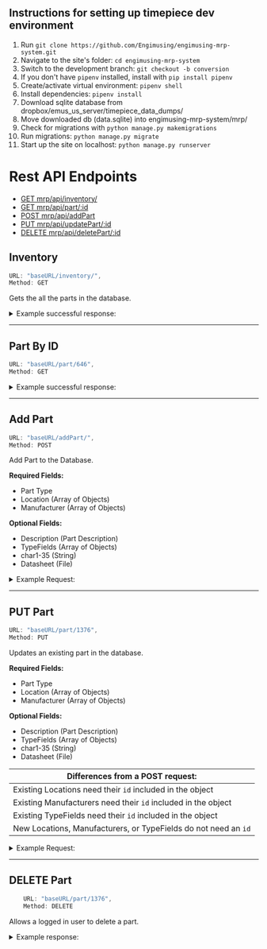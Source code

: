 
## Instructions for setting up timepiece dev environment
1. Run `git clone https://github.com/Engimusing/engimusing-mrp-system.git`
2. Navigate to the site's folder: `cd engimusing-mrp-system`
3. Switch to the development branch: `git checkout -b conversion`
4. If you don't have `pipenv` installed, install with `pip install pipenv`
5. Create/activate virtual environment: `pipenv shell`
6. Install dependencies: `pipenv install`
7. Download sqlite database from dropbox/emus_us_server/timepiece_data_dumps/
8. Move downloaded db (data.sqlite) into engimusing-mrp-system/mrp/
9. Check for migrations with `python manage.py makemigrations`
10. Run migrations: `python manage.py migrate`
11. Start up the site on localhost: `python manage.py runserver`

# Rest API Endpoints
- [GET mrp/api/inventory/](#inventory)
- [GET mrp/api/part/:id](#part-by-id)
- [POST mrp/api/addPart](#add-part)
- [PUT mrp/api/updatePart/:id](#put-part)
- [DELETE mrp/api/deletePart/:id](#delete-part)

## Inventory
```js
URL: "baseURL/inventory/",
Method: GET
```

Gets the all the parts in the database.

<details>
    <summary>
        Example successful response:
    </summary>

    ```js
    res.data:
        [
            ...,
            {
                "id": 1,
                "partType": "Part Type Name",
                "engimusing_part_number": "00001",
                "description": "Part Description",
                "location": [{"id": 1, "name": "TT006"}],
                "manufacturer": [{"id": 1, "name": "Manufacturer Name"}],
                "TypeFields": [
                    {
                        "id": 1,
                        "name": "Field Name",
                        "fields": "char1"
                    }
                ],
                "char1": "Field Data of the typefield connected to this part.",
                //...some number of field data fields that are on the part will be sent to the user.
            

            },
            ...,
        ]
    ```

</details>

---

## Part By ID
```js
URL: "baseURL/part/646",
Method: GET
```

<details>
    <summary>
        Example successful response:
    </summary>

    ```js
    res.data:
        {
            "id": 646,
            "partType": "Chip Resistor - Surface Mount",
            "location": [
                {
                    "id": 41,
                    "name": "RCT0002-C002"
                }
            ],
            "manufacturer": [
                {
                    "name": "Panasonic Electronic Components"
                }
            ],
            "TypeFields": [
                {
                    "id": 1222,
                    "name": "Test",
                    "fields": "char1",
                    "typePart": 75
                },
                {
                    "id": 1224,
                    "name": "Part Status",
                    "fields": "char3",
                    "typePart": 75
                },
                {
                    "id": 1225,
                    "name": "Resistance",
                    "fields": "char4",
                    "typePart": 75
                },
                {
                    "id": 1226,
                    "name": "Tolerance",
                    "fields": "char5",
                    "typePart": 75
                },
                {
                    "id": 1227,
                    "name": "Power (Watts)",
                    "fields": "char6",
                    "typePart": 75
                },
                {
                    "id": 1228,
                    "name": "Composition",
                    "fields": "char7",
                    "typePart": 75
                },
                {
                    "id": 1229,
                    "name": "Features",
                    "fields": "char8",
                    "typePart": 75
                },
                {
                    "id": 1230,
                    "name": "Temperature Coefficient",
                    "fields": "char9",
                    "typePart": 75
                },
                {
                    "id": 1231,
                    "name": "Operating Temperature",
                    "fields": "char10",
                    "typePart": 75
                },
                {
                    "id": 1232,
                    "name": "Package / Case",
                    "fields": "char11",
                    "typePart": 75
                },
                {
                    "id": 1234,
                    "name": "Size / Dimension",
                    "fields": "char13",
                    "typePart": 75
                },
                {
                    "id": 1235,
                    "name": "Height - Seated (Max)",
                    "fields": "char14",
                    "typePart": 75
                },
                {
                    "id": 1236,
                    "name": "Number of Terminations",
                    "fields": "char15",
                    "typePart": 75
                },
                {
                    "id": 1237,
                    "name": "Failure Rate",
                    "fields": "char16",
                    "typePart": 75
                },
                {
                    "id": 1223,
                    "name": "Packaging",
                    "fields": "char2",
                    "typePart": 75
                },
                {
                    "id": 1233,
                    "name": "Supplier Device Package",
                    "fields": "char12",
                    "typePart": 75
                },
                {
                    "id": 2460,
                    "name": "Testing Add",
                    "fields": "char17",
                    "typePart": 75
                }
            ],
            "engimusing_part_number": "CRS000200",
            "description": "511 Ohms ±1% 0.1W, 1/10W Chip Resistor 0603 (1608 Metric) Automotive AEC-Q200 Thick Film",
            "char1": "ERJ",
            "char2": "Cut Tape (CT)",
            "char3": "Active",
            "char4": "511 Ohms",
            "char5": "±1%",
            "char6": "0.1W, 1/10W",
            "char7": "Thick Film",
            "char8": "Automotive AEC-Q200",
            "char9": "±100ppm/°C",
            "char10": "-55°C ~ 155°C",
            "char11": "0603 (1608 Metric)",
            "char12": "0603",
            "char13": "0.063\" L x 0.031\" W (1.60mm x 0.80mm)",
            "char14": "0.022\" (0.55mm)",
            "char15": "2",
            "char16": "-",
            "char17": "",
            "char18": "",
            "char19": "",
            "char20": "",
            "char21": "",
            "char22": "",
            "char23": "",
            "char24": "",
            "char25": "",
            "char26": "",
            "char27": "",
            "char28": "",
            "char29": "",
            "char30": "",
            "char31": "",
            "char32": "",
            "char33": "",
            "char34": "",
            "char35": "",
            "datasheet": "/documents/documents/AOA0000C304.pdf"
        }
    ```

</details>

---

## Add Part
```js
URL: "baseURL/addPart/",
Method: POST
```

Add Part to the Database.

**Required Fields:**
- Part Type
- Location (Array of Objects)
- Manufacturer (Array of Objects)

**Optional Fields:**
- Description (Part Description)
- TypeFields (Array of Objects)
- char1-35 (String)
- Datasheet (File)



<details>
    <summary>
        Example Request:
    </summary>

    ```js
    res.body:
        {
            "id": 1376,
            "partType": "test",
            "location": [
                {
                    "id": 207,
                    "name": "test"
                }
            ],
            "manufacturer": [
                {
                    "name": "test"
                }
            ],
            "TypeFields": [
                {
                    "id": 2462,
                    "name": "test",
                    "fields": "char1",
                    "typePart": 195
                }
            ],
            "engimusing_part_number": "000034",
            "description": "test",
            "char1": "test",
            "char2": "",
            "char3": "",
            "char4": "",
            "char5": "",
            "char6": "",
            "char7": "",
            "char8": "",
            "char9": "",
            "char10": "",
            "char11": "",
            "char12": "",
            "char13": "",
            "char14": "",
            "char15": "",
            "char16": "",
            "char17": "",
            "char18": "",
            "char19": "",
            "char20": "",
            "char21": "",
            "char22": "",
            "char23": "",
            "char24": "",
            "char25": "",
            "char26": "",
            "char27": "",
            "char28": "",
            "char29": "",
            "char30": "",
            "char31": "",
            "char32": "",
            "char33": "",
            "char34": "",
            "char35": "",
            "datasheet": null
        }
    ```

</details>

---

## PUT Part
```js
URL: "baseURL/part/1376",
Method: PUT
```

Updates an existing part in the database.

**Required Fields:**
- Part Type
- Location (Array of Objects)
- Manufacturer (Array of Objects)

**Optional Fields:**
- Description (Part Description)
- TypeFields (Array of Objects)
- char1-35 (String)
- Datasheet (File)

| Differences from a POST request:                                       |
| ---------------------------------------------------------------------- |
| Existing Locations need their `id` included in the object            |
| Existing Manufacturers need their `id` included in the object                  |
| Existing TypeFields need their `id` included in the object                   |
| New Locations, Manufacturers, or TypeFields do not need an `id`                                        |


<details>
    <summary>
        Example Request:
    </summary>

    ```js
    res.body:
        {
            "id": 1376,
            "partType": "test",
            "location": [
                {
                    "id": 207,
                    "name": "test"
                }
            ],
            "manufacturer": [
                {
                    "name": "test"
                }
            ],
            "TypeFields": [
                {
                    "id": 2462,
                    "name": "test",
                    "fields": "char1",
                    "typePart": 195
                }
            ],
            "engimusing_part_number": "000034",
            "description": "test",
            "char1": "test",
            "char2": "",
            "char3": "",
            "char4": "",
            "char5": "",
            "char6": "",
            "char7": "",
            "char8": "",
            "char9": "",
            "char10": "",
            "char11": "",
            "char12": "",
            "char13": "",
            "char14": "",
            "char15": "",
            "char16": "",
            "char17": "",
            "char18": "",
            "char19": "",
            "char20": "",
            "char21": "",
            "char22": "",
            "char23": "",
            "char24": "",
            "char25": "",
            "char26": "",
            "char27": "",
            "char28": "",
            "char29": "",
            "char30": "",
            "char31": "",
            "char32": "",
            "char33": "",
            "char34": "",
            "char35": "",
            "datasheet": null
        }
    ```

</details>

---

## DELETE Part
```js
    URL: "baseURL/part/1376",
    Method: DELETE
```

Allows a logged in user to delete a part.


<details>
    <summary>
        Example response:
    </summary>

    ```js
    res.data: {
        "Part deleted!"
    }

    ```
</details>

